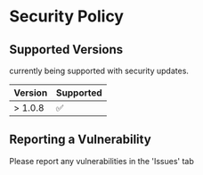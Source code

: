 # Security Policy

## Supported Versions

currently being supported with security updates.

| Version | Supported          |
| ------- | ------------------ |
|> 1.0.8   | :white_check_mark: |


## Reporting a Vulnerability

Please report any vulnerabilities in the 'Issues' tab
